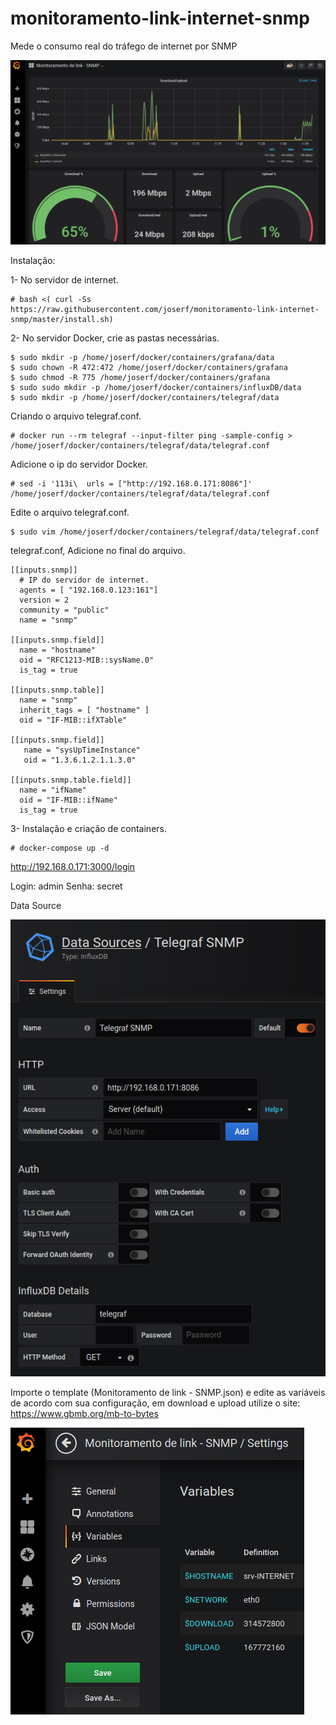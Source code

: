 # monitoramento-link-internet-snmp
Mede o consumo real do tráfego de internet por SNMP

 <img src="Dashboard.png">

Instalação:

1- No servidor de internet.

    # bash <( curl -Ss https://raw.githubusercontent.com/joserf/monitoramento-link-internet-snmp/master/install.sh)

2- No servidor Docker, crie as pastas necessárias.

    $ sudo mkdir -p /home/joserf/docker/containers/grafana/data
    $ sudo chown -R 472:472 /home/joserf/docker/containers/grafana
    $ sudo chmod -R 775 /home/joserf/docker/containers/grafana
    $ sudo sudo mkdir -p /home/joserf/docker/containers/influxDB/data
    $ sudo mkdir -p /home/joserf/docker/containers/telegraf/data
    
 Criando o arquivo telegraf.conf.   
    
    # docker run --rm telegraf --input-filter ping -sample-config > /home/joserf/docker/containers/telegraf/data/telegraf.conf
    
 Adicione o ip do servidor Docker.
 
    # sed -i '113i\  urls = ["http://192.168.0.171:8086"]' /home/joserf/docker/containers/telegraf/data/telegraf.conf
    
 Edite o arquivo telegraf.conf.
 
    $ sudo vim /home/joserf/docker/containers/telegraf/data/telegraf.conf
    
 telegraf.conf, Adicione no final do arquivo. 
 
    [[inputs.snmp]]
      # IP do servidor de internet. 
      agents = [ "192.168.0.123:161"]
      version = 2
      community = "public"
      name = "snmp"

    [[inputs.snmp.field]]
      name = "hostname"
      oid = "RFC1213-MIB::sysName.0"
      is_tag = true

    [[inputs.snmp.table]]
      name = "snmp"
      inherit_tags = [ "hostname" ]
      oid = "IF-MIB::ifXTable"

    [[inputs.snmp.field]]
       name = "sysUpTimeInstance"
       oid = "1.3.6.1.2.1.1.3.0"

    [[inputs.snmp.table.field]]
      name = "ifName"
      oid = "IF-MIB::ifName"
      is_tag = true
      
3- Instalação e criação de containers.

    # docker-compose up -d

   http://192.168.0.171:3000/login
  
  Login: admin 
  Senha: secret
  
  Data Source
 
 <img src="Datasource.png">
  
  Importe o template (Monitoramento de link - SNMP.json) e edite as variáveis de acordo com sua configuração, em download e upload utilize o site: https://www.gbmb.org/mb-to-bytes
  
  <img src="Variables.png">


      
